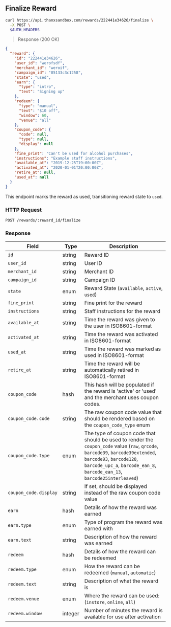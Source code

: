 ## Finalize Reward

```bash
curl https://api.thanxsandbox.com/rewards/222441e34626/finalize \
  -X POST \
  $AUTH_HEADERS
```

> Response (200 OK)

```json
{
  "reward": {
    "id": "222441e34626",
    "user_id": "werofsdf",
    "merchant_id": "weroif",
    "campaign_id": "85133c3c1258",
    "state": "used",
    "earn": {
      "type": "intro",
      "text": "Signing up"
    },
    "redeem": {
      "type": "manual",
      "text": "$10 off",
      "window": 60,
      "venue": "all"
    },
    "coupon_code": {
      "code": null,
      "type": null,
      "display": null
    },
    "fine_print": "Can't be used for alcohol purchases",
    "instructions": "Example staff instructions",
    "available_at": "2019-12-25T19:00:00Z",
    "activated_at": "2020-01-01T20:00:00Z",
    "retire_at": null,
    "used_at": null
  }
}
```

This endpoint marks the reward as used, transitioning reward state to `used`.

### HTTP Request

`POST /rewards/:reward_id/finalize`

### Response

Field | Type | Description
----- | ---- | -----------
`id` | string | Reward ID
`user_id` | string | User ID
`merchant_id` | string | Merchant ID
`campaign_id` | string | Campaign ID
`state` | enum | Reward State (`available`, `active`, `used`)
`fine_print` | string | Fine print for the reward
`instructions` | string | Staff instructions for the reward
`available_at` | string | Time the reward was given to the user in ISO8601-format
`activated_at` | string | Time the reward was activated in ISO8601-format
`used_at` | string | Time the reward was marked as used in ISO8601-format
`retire_at` | string | Time the reward will be automatically retired in ISO8601-format
`coupon_code` | hash | This hash will be populated if the reward is 'active' or 'used' and the merchant uses coupon codes.
`coupon_code.code` | string | The raw coupon code value that should be rendered based on the `coupon_code_type` enum
`coupon_code.type` | enum | The type of coupon code that should be used to render the `coupon_code` value (`raw`, `qrcode`, `barcode39`, `barcode39extended`, `barcode93`, `barcode128`, `barcode_upc_a`, `barcode_ean_8`, `barcode_ean_13`, `barcode25interleaved`)
`coupon_code.display` | string | If set, should be displayed instead of the raw coupon code value
`earn` | hash | Details of how the reward was earned
`earn.type` | enum | Type of program the reward was earned with
`earn.text` | string | Description of how the reward was earned
`redeem` | hash | Details of how the reward can be redeemed
`redeem.type` | enum | How the reward can be redeemed (`manual`, `automatic`)
`redeem.text` | string | Description of what the reward is
`redeem.venue` | enum | Where the reward can be used: (`instore`, `online`, `all`)
`redeem.window` | integer | Number of minutes the reward is available for use after activation
